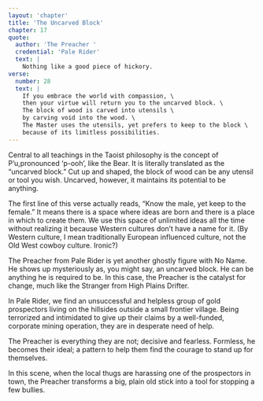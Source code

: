 ```yaml
---
layout: 'chapter'
title: 'The Uncarved Block'
chapter: 17
quote:
  author: 'The Preacher '
  credential: 'Pale Rider'
  text: |
    Nothing like a good piece of hickory.
verse:
  number: 28
  text: |
    If you embrace the world with compassion, \
    then your virtue will return you to the uncarved block. \
    The block of wood is carved into utensils \
    by carving void into the wood. \
    The Master uses the utensils, yet prefers to keep to the block \
    because of its limitless possibilities.
---
```


Central to all teachings in the Taoist philosophy is the concept of
P’u,pronounced ‘p-ooh’, like the Bear.
It is literally translated as the “uncarved block.”
Cut up and shaped, the block of wood can be any utensil or tool you wish.
Uncarved, however, it maintains its potential to be anything.

The first line of this verse actually reads,
“Know the male, yet keep to the female.”
It means there is a space where ideas are born and there is a place in which
to create them.
We use this space of unlimited ideas all the time without realizing it
because Western cultures don’t have a name for it.
(By Western culture, I mean traditionally European influenced culture,
not the Old West cowboy culture. Ironic?)

The Preacher from Pale Rider is yet another ghostly figure with No Name.
He shows up mysteriously as, you might say, an uncarved block.
He can be anything he is required to be.
In this case, the Preacher is the catalyst for change,
much like the Stranger from High Plains Drifter.

In Pale Rider, we find an unsuccessful and helpless group of gold
prospectors living on the hillsides outside a small frontier village.
Being terrorized and intimidated to give up their claims by a well-funded,
corporate mining operation, they are in desperate need of help.

The Preacher is everything they are not; decisive and fearless.
Formless, he becomes their ideal; a pattern to help them find the
courage to stand up for themselves.

In this scene, when the local thugs are harassing one of the
prospectors in town, the Preacher transforms a big,
plain old stick into a tool for stopping a few bullies.
